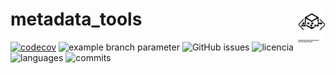 # metadata_tools <a><img src='referencias/noun_Metadata_191276.svg' align="right" height="55.5" /></a>


[![codecov](https://codecov.io/gh/IslasGECI/metadata_tools/branch/develop/graph/badge.svg)](https://codecov.io/gh/IslasGECI/metadata_tools)
![example branch
parameter](https://github.com/IslasGECI/metadata_tools/actions/workflows/actions.yml/badge.svg)
![GitHub issues](https://img.shields.io/github/issues-pr/IslasGECI/metadata_tools)
![licencia](https://img.shields.io/github/license/IslasGECI/metadata_tools)
![languages](https://img.shields.io/github/languages/top/IslasGECI/metadata_tools)
![commits](https://img.shields.io/github/commit-activity/y/IslasGECI/metadata_tools)

